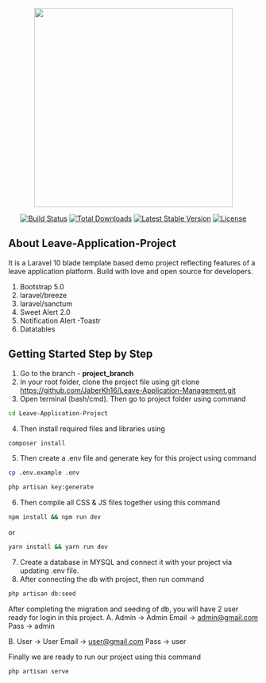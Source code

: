 <p align="center"><a href="https://laravel.com" target="_blank"><img src="https://raw.githubusercontent.com/laravel/art/master/logo-lockup/5%20SVG/2%20CMYK/1%20Full%20Color/laravel-logolockup-cmyk-red.svg" width="400"></a></p>

<p align="center">
<a href="https://travis-ci.org/laravel/framework"><img src="https://travis-ci.org/laravel/framework.svg" alt="Build Status"></a>
<a href="https://packagist.org/packages/laravel/framework"><img src="https://img.shields.io/packagist/dt/laravel/framework" alt="Total Downloads"></a>
<a href="https://packagist.org/packages/laravel/framework"><img src="https://img.shields.io/packagist/v/laravel/framework" alt="Latest Stable Version"></a>
<a href="https://packagist.org/packages/laravel/framework"><img src="https://img.shields.io/packagist/l/laravel/framework" alt="License"></a>
</p>

## About Leave-Application-Project

It is a Laravel 10 blade template based demo project reflecting features of a leave application platform. Build with love and open source for developers.

1. Bootstrap 5.0
2. laravel/breeze
3. laravel/sanctum
4. Sweet Alert 2.0
5. Notification Alert -Toastr
6. Datatables

## Getting Started Step by Step
1. Go to the branch - **project_branch**
2. In your root folder, clone the project file using git clone https://github.com/JaberKh16/Leave-Application-Management.git
3. Open terminal (bash/cmd). Then go to project folder using command

```sh
cd Leave-Application-Project
```

4. Then install required files and libraries using

```sh
composer install
```

5. Then create a .env file and generate key for this project using command

```sh
cp .env.example .env

php artisan key:generate
```

6. Then compile all CSS & JS files together using this command

```sh
npm install && npm run dev
```

or

```sh
yarn install && yarn run dev
```

7. Create a database in MYSQL and connect it with your project via updating .env file.
8. After connecting the db with project, then run command

```sh
php artisan db:seed
```

After completing the migration and seeding of db, you will have 2 user ready for login in this project.
A. Admin -> Admin
Email -> admin@gmail.com
Pass -> admin

B. User -> User
Email -> user@gmail.com
Pass -> user

Finally we are ready to run our project using this command

```sh
php artisan serve
```

